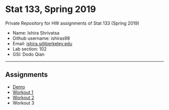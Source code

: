 # Stat 133, Spring 2019

Private Repository for HW assignments of Stat 133 (Spring 2019)

- Name: Ishira Shrivatsa
- Github username: ishiras98
- Email: ishira.s@berkeley.edu
- Lab section: 102
- GSI: Dodo Qian

-----

## Assignments

- [Demo](demo)
- [Workout 1](workout01)
- [Workout 2](workout02)
- Workout 3


